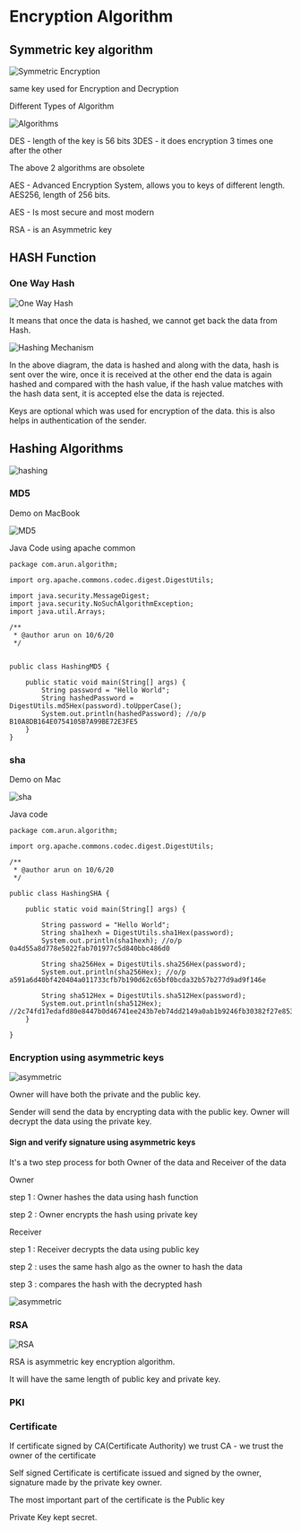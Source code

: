 # Encryption Algorithm


## Symmetric key algorithm

![Symmetric Encryption](https://github.com/arun786/SSL_TLS/blob/main/src/main/resources/Screen%20Shot%202020-10-06%20at%205.19.52%20AM.png)


same key used for Encryption and Decryption

Different Types of Algorithm

![Algorithms](https://github.com/arun786/SSL_TLS/blob/main/src/main/resources/Screen%20Shot%202020-10-06%20at%205.34.47%20AM.png)


DES - length of the key is 56 bits
3DES - it does encryption 3 times one after the other

The above 2 algorithms are obsolete
 

AES - Advanced Encryption System, allows you to keys of different length. AES256, length of 256 bits.

AES - Is most secure and most modern

RSA - is an Asymmetric key

## HASH Function

### One Way Hash

![One Way Hash](https://github.com/arun786/SSL_TLS/blob/main/src/main/resources/Screen%20Shot%202020-10-06%20at%205.58.43%20AM.png)

It means that once the data is hashed, we cannot get back the data from Hash.

![Hashing Mechanism](https://github.com/arun786/SSL_TLS/blob/main/src/main/resources/Screen%20Shot%202020-10-06%20at%205.56.54%20AM.png)

In the above diagram, the data is hashed and along with the data, hash is sent over the wire, once it is received at the other end
the data is again hashed and compared with the hash value, if the hash value matches with the hash data sent, it is accepted
else the data is rejected.

Keys are optional which was used for encryption of the data. this is also helps in authentication of the sender.

## Hashing Algorithms

![hashing](https://github.com/arun786/SSL_TLS/blob/main/src/main/resources/Screen%20Shot%202020-10-06%20at%207.00.27%20AM.png)

### MD5


Demo on MacBook

![MD5](https://github.com/arun786/SSL_TLS/blob/main/src/main/resources/Screen%20Shot%202020-10-06%20at%206.19.51%20AM.png)


Java Code using apache common

    package com.arun.algorithm;
    
    import org.apache.commons.codec.digest.DigestUtils;
    
    import java.security.MessageDigest;
    import java.security.NoSuchAlgorithmException;
    import java.util.Arrays;
    
    /**
     * @author arun on 10/6/20
     */
    
    
    public class HashingMD5 {
    
        public static void main(String[] args) {
            String password = "Hello World";
            String hashedPassword = DigestUtils.md5Hex(password).toUpperCase();
            System.out.println(hashedPassword); //o/p B10A8DB164E0754105B7A99BE72E3FE5
        }
    }


### sha

Demo on Mac

![sha](https://github.com/arun786/SSL_TLS/blob/main/src/main/resources/Screen%20Shot%202020-10-06%20at%206.44.40%20AM.png)

Java code

    package com.arun.algorithm;
    
    import org.apache.commons.codec.digest.DigestUtils;
    
    /**
     * @author arun on 10/6/20
     */
    
    public class HashingSHA {
    
        public static void main(String[] args) {
    
            String password = "Hello World";
            String sha1hexh = DigestUtils.sha1Hex(password);
            System.out.println(sha1hexh); //o/p 0a4d55a8d778e5022fab701977c5d840bbc486d0
    
            String sha256Hex = DigestUtils.sha256Hex(password);
            System.out.println(sha256Hex); //o/p a591a6d40bf420404a011733cfb7b190d62c65bf0bcda32b57b277d9ad9f146e
    
            String sha512Hex = DigestUtils.sha512Hex(password);
            System.out.println(sha512Hex); //2c74fd17edafd80e8447b0d46741ee243b7eb74dd2149a0ab1b9246fb30382f27e853d8585719e0e67cbda0daa8f51671064615d645ae27acb15bfb1447f459b
        }
    
    }


### Encryption using asymmetric keys

![asymmetric](https://github.com/arun786/SSL_TLS/blob/main/src/main/resources/Screen%20Shot%202020-10-06%20at%207.20.19%20AM.png)

Owner will have both the private and the public key.

Sender will send the data by encrypting data with the public key. Owner will decrypt the data using the private key.

#### Sign and verify signature using asymmetric keys


It's a two step process for both Owner of the data and Receiver of the data

Owner 

step 1 : Owner hashes the data using hash function

step 2 : Owner encrypts the hash using private key

Receiver

step 1 : Receiver decrypts the data using public key

step 2 : uses the same hash algo as the owner to hash the data

step 3 : compares the hash with the decrypted hash

![asymmetric](https://github.com/arun786/SSL_TLS/blob/main/src/main/resources/Screen%20Shot%202020-10-06%20at%203.49.54%20PM.png)


### RSA

![RSA](https://github.com/arun786/SSL_TLS/blob/main/src/main/resources/Screen%20Shot%202020-10-06%20at%2011.27.23%20PM.png)

RSA is asymmetric key encryption algorithm.

It will have the same length of public key and private key.

### PKI



### Certificate

If certificate signed by CA(Certificate Authority) we trust CA - we trust the owner of the certificate

Self signed Certificate is certificate issued and signed by the owner, signature made by the private key owner.

The most important part of the certificate is the Public key

Private Key kept secret.




